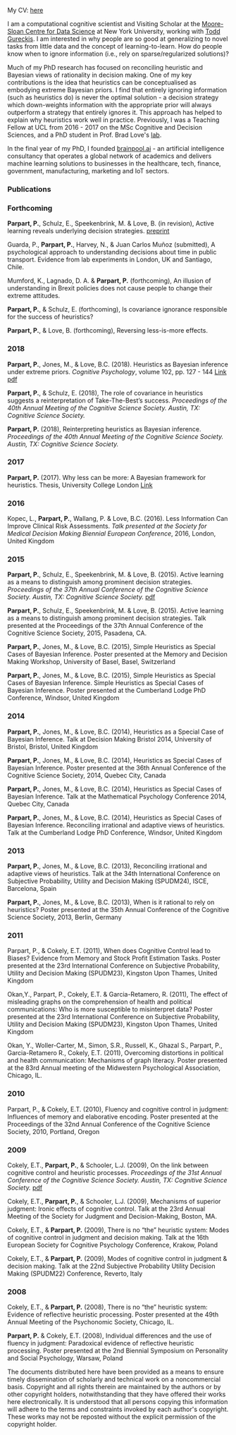 
My CV: [here](https://paulaparpart.github.io/pdf/CV_Paula%20Parpart%20academic.pdf)

I am a computational cognitive scientist and Visiting Scholar at the [Moore-Sloan Centre for Data Science](https://cds.nyu.edu/) at New York University, working with [Todd Gureckis](http://gureckislab.org/papers.php). I am interested in why people are so good at generalizing to novel tasks from little data and the concept of learning-to-learn. How do people know when to ignore information (i.e., rely on sparse/regularized solutions)?

Much of my PhD research has focused on reconciling heuristic and Bayesian views of rationality in decision making. One of my key contributions is the idea that heuristics can be conceptualised as embodying extreme Bayesian priors. I find that entirely ignoring information (such as heuristics do) is never the optimal solution - a decision strategy which down-weights information with the appropriate prior will always outperform a strategy that entirely ignores it. This approach has helped to explain why heuristics work well in practice. Previously, I was a Teaching Fellow at UCL from 2016 - 2017 on the MSc Cognitive and Decision Sciences, and a PhD student in Prof. Brad Love's [lab](http://bradlove.org/lab).

In the final year of my PhD, I founded [brainpool.ai](http://brainpool.ai/) - an artificial intelligence consultancy that operates a global network of academics and delivers machine learning solutions to businesses in the healthcare, tech, finance, government, manufacturing, marketing and IoT sectors. 



###  Publications

###  Forthcoming 
**Parpart, P.**, Schulz, E., Speekenbrink, M. & Love, B. (in revision), Active learning
reveals underlying decision strategies. [preprint](https://doi.org/10.1101/239558)

Guarda, P., **Parpart, P.**, Harvey, N., & Juan Carlos Muñoz (submitted), A psychological
approach to understanding decisions about time in public transport. Evidence
from lab experiments in London, UK and Santiago, Chile.

Mumford, K., Lagnado, D. A. & **Parpart, P.** (forthcoming), An illusion of understanding
in Brexit policies does not cause people to change their extreme attitudes.

**Parpart, P.**, & Schulz, E. (forthcoming), Is covariance ignorance responsible for the
success of heuristics?

**Parpart, P.**, & Love, B. (forthcoming), Reversing less-is-more effects.


###  2018

**Parpart, P.**, Jones, M., & Love, B.C. (2018). Heuristics as Bayesian inference under extreme priors.
_Cognitive Psychology_, volume 102, pp. 127 - 144 [Link](https://www.sciencedirect.com/science/article/pii/S0010028517303286)
[pdf](https://paulaparpart.github.io/pdf/PsyCog.pdf)

**Parpart, P.**, & Schulz, E. (2018), The role of covariance in heuristics suggests a reinterpretation of Take-The-Best’s success. _Proceedings of the 40th Annual Meeting of the Cognitive Science Society. Austin, TX: Cognitive Science Society._

**Parpart, P.** (2018), Reinterpreting heuristics as Bayesian inference. _Proceedings of the 40th Annual Meeting of the Cognitive Science Society. Austin, TX: Cognitive Science Society._

###  2017

**Parpart, P.** (2017). Why less can be more: A Bayesian framework for heuristics. Thesis, University College London [Link](http://discovery.ucl.ac.uk/10024597/1/PARPART_10024597_Thesis.pdf)


###  2016

Kopec, L., **Parpart, P.**, Wallang, P. & Love, B.C. (2016). Less Information Can
Improve Clinical Risk Assessments. _Talk presented at the Society for Medical
Decision Making Biennial European Conference_, 2016, London, United Kingdom 


###  2015

**Parpart, P.**, Schulz, E., Speekenbrink, M. & Love, B. (2015). Active learning as a means to distinguish among prominent decision strategies. _Proceedings of the 37th Annual Conference of the Cognitive Science Society. Austin, TX: Cognitive Science Society._ [pdf](https://mindmodeling.org/cogsci2015/papers/0317/paper0317.pdf)

**Parpart, P.**, Schulz, E., Speekenbrink, M. & Love, B. (2015). Active learning as a
means to distinguish among prominent decision strategies. Talk presented at the
Proceedings of the 37th Annual Conference of the Cognitive Science Society, 2015,
Pasadena, CA.

**Parpart, P.**, Jones, M., & Love, B.C. (2015), Simple Heuristics as Special Cases of
Bayesian Inference. Poster presented at the Memory and Decision Making Workshop,
University of Basel, Basel, Switzerland

**Parpart, P.**, Jones, M., & Love, B.C. (2015), Simple Heuristics as Special Cases of
Bayesian Inference. Simple Heuristics as Special Cases of Bayesian Inference. Poster
presented at the Cumberland Lodge PhD Conference, Windsor, United Kingdom

### 2014

**Parpart, P.**, Jones, M., & Love, B.C. (2014), Heuristics as a Special Case of
Bayesian Inference. Talk at Decision Making Bristol 2014, University of Bristol,
Bristol, United Kingdom

**Parpart, P.**, Jones, M., & Love, B.C. (2014), Heuristics as Special Cases of Bayesian
Inference. Poster presented at the 36th Annual Conference of the Cognitive Science
Society, 2014, Quebec City, Canada

**Parpart, P.**, Jones, M., & Love, B.C. (2014), Heuristics as Special Cases of Bayesian
Inference. Talk at the Mathematical Psychology Conference 2014, Quebec City,
Canada

**Parpart, P.**, Jones, M., & Love, B.C. (2014), Heuristics as Special Cases of
Bayesian Inference. Reconciling irrational and adaptive views of heuristics. Talk at
the Cumberland Lodge PhD Conference, Windsor, United Kingdom

### 2013 
**Parpart, P.**, Jones, M., & Love, B.C. (2013), Reconciling irrational and adaptive
views of heuristics. Talk at the 34th International Conference on Subjective
Probability, Utility and Decision Making (SPUDM24), ISCE, Barcelona, Spain

**Parpart, P.**, Jones, M., & Love, B.C. (2013), When is it rational to rely on
heuristics? Poster presented at the 35th Annual Conference of the Cognitive Science
Society, 2013, Berlin, Germany

### 2011

Parpart, P., & Cokely, E.T. (2011), When does Cognitive Control lead to Biases?
Evidence from Memory and Stock Profit Estimation Tasks. Poster presented at
the 23rd International Conference on Subjective Probability, Utility and Decision
Making (SPUDM23), Kingston Upon Thames, United Kingdom

Okan,Y., Parpart, P., Cokely, E.T. & Garcia-Retamero, R. (2011), The effect of misleading
graphs on the comprehension of health and political communications: Who
is more susceptible to misinterpret data? Poster presented at the 23rd International
Conference on Subjective Probability, Utility and Decision Making (SPUDM23),
Kingston Upon Thames, United Kingdom

Okan, Y., Woller-Carter, M., Simon, S.R., Russell, K., Ghazal S., Parpart, P.,
Garcia-Retamero R., Cokely, E.T. (2011), Overcoming distortions in political and
health communication: Mechanisms of graph literacy. Poster presented at the 83rd
Annual meeting of the Midwestern Psychological Association, Chicago, IL.

### 2010

Parpart, P., & Cokely, E.T. (2010), Fluency and cognitive control in judgment:
Influences of memory and elaborative encoding. Poster presented at the Proceedings
of the 32nd Annual Conference of the Cognitive Science Society, 2010, Portland,
Oregon

### 2009

Cokely, E.T., **Parpart, P.**, & Schooler, L.J. (2009), On the link between cognitive
control and heuristic processes. _Proceedings of the 31st Annual Conference of the Cognitive Science Society. Austin, TX: Cognitive Science Society._ [pdf](https://escholarship.org/uc/item/6qj0k72h)


Cokely, E.T., **Parpart, P.**, & Schooler, L.J. (2009), Mechanisms of superior judgment:
Ironic effects of cognitive control. Talk at the 23rd Annual Meeting of the
Society for Judgment and Decision-Making, Boston, MA.

Cokely, E.T., & **Parpart, P.** (2009), There is no “the” heuristic system: Modes
of cognitive control in judgment and decision making. Talk at the 16th European
Society for Cognitive Psychology Conference, Krakow, Poland

Cokely, E.T., & **Parpart, P.** (2009), Modes of cognitive control in judgment &
decision making. Talk at the 22nd Subjective Probability Utility Decision Making
(SPUDM22) Conference, Reverto, Italy

### 2008

Cokely, E.T., & **Parpart, P.** (2008), There is no “the” heuristic system: Evidence
of reflective heuristic processing. Poster presented at the 49th Annual Meeting of
the Psychonomic Society, Chicago, IL.

**Parpart, P.** & Cokely, E.T. (2008), Individual differences and the use of fluency in
judgment: Paradoxical evidence of reflective heuristic processing. Poster presented
at the 2nd Biennial Symposium on Personality and Social Psychology, Warsaw,
Poland



The documents distributed here have been provided as a means to ensure timely dissemination of scholarly and technical work on a noncommercial basis. Copyright and all rights therein are maintained by the authors or by other copyright holders, notwithstanding that they have offered their works here electronically. It is understood that all persons copying this information will adhere to the terms and constraints invoked by each author's copyright. These works may not be reposted without the explicit permission of the copyright holder.





